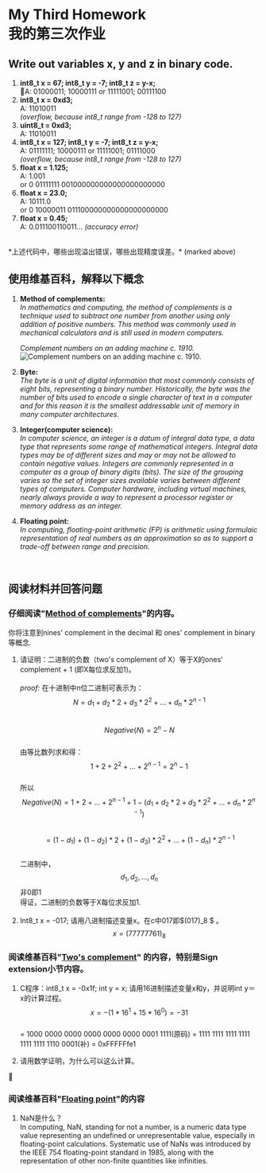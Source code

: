 # My Third Homework<br>我的第三次作业

## __Write out variables x, y and z in binary code.__
1. **int8_t x = 67; int8_t y = -7; int8_t z = y-x;**<br>
A: 01000011; 10000111 or 11111001; 00111100
2. **int8_t x = 0xd3;**<br>
A: 11010011 <br> *(overflow, because int8_t range from -128 to 127)*
3. **uint8_t = 0xd3;**<br>
A: 11010011
4. **int8_t x = 127; int8_t y = -7; int8_t z = y-x;**<br>
A: 01111111; 10000111 or 11111001; 01111000<br>*(overflow, because int8_t range from -128 to 127)*
5. **float x = 1.125;**<br>
A: 1.001 <br>or 0 01111111 001000000000000000000000
6. **float x = 23.0;**<br>
A: 10111.0 <br>or 0 10000011 011100000000000000000000
7. **float x = 0.45;**<br>
A: 0.011100110011... *(accuracy error)*
<br>
*上述代码中，哪些出现溢出错误，哪些出现精度误差。*
(marked above)

## __使用维基百科，解释以下概念__
1. **Method of complements:**<br>
*In mathematics and computing, the method of complements is a technique used to subtract one number from another using only addition of positive numbers. This method was commonly used in mechanical calculators and is still used in modern computers.*<br>

    *Complement numbers on an adding machine c. 1910. <br>*
    ![Complement numbers on an adding machine c. 1910.](https://upload.wikimedia.org/wikipedia/commons/2/26/Complement_numbering_gnangarra.JPG)<br>
2. **Byte:**<br>
*The byte is a unit of digital information that most commonly consists of eight bits, representing a binary number. Historically, the byte was the number of bits used to encode a single character of text in a computer and for this reason it is the smallest addressable unit of memory in many computer architectures.*<br>
3. **Integer(computer science):**<br>
*In computer science, an integer is a datum of integral data type, a data type that represents some range of mathematical integers. Integral data types may be of different sizes and may or may not be allowed to contain negative values. Integers are commonly represented in a computer as a group of binary digits (bits). The size of the grouping varies so the set of integer sizes available varies between different types of computers. Computer hardware, including virtual machines, nearly always provide a way to represent a processor register or memory address as an integer.*<br>
4. **Floating point:**<br>
*In computing, floating-point arithmetic (FP) is arithmetic using formulaic representation of real numbers as an approximation so as to support a trade-off between range and precision.*
<br>

## __阅读材料并回答问题__

### 仔细阅读"[Method of complements](https://en.wikipedia.org/wiki/Method_of_complements)"的内容。
你将注意到nines' complement in the decimal 和 ones' complement in binary等概念.<br>
1. 请证明：二进制的负数（two's complement of X）等于X的ones' complement + 1 (即X每位求反加1)。<br><br>
        _proof:_
        在十进制中n位二进制可表示为： 
        $$ N = d_1 + d_2 * 2 + d_3 * 2^2 + ... + d_n * 2^{n-1} $$<br>
        $$ Negative(N) = 2^n -N $$<br>
        由等比数列求和得：<br>
        $$ 1 + 2 + 2^2 +... + 2^{n-1} = 2^n - 1 $$<br>
        所以<br>
        $$ Negative(N) = 1 + 2 +...+ 2^{n-1} + 1 - (d_1 + d_2 * 2 + d_3 * 2^2 + ... + d_n * 2^{n-1}) $$ <br>
        $$ = (1 - d_1)+ (1 - d_2) * 2+(1 - d_3) * 2^2 +...+ (1-d_n) * 2^{n-1} $$<br>
        二进制中，$$ d_1, d_2,...,d_n $$非0即1<br>
        得证，二进制的负数等于X每位求反加1.
        <br><br>
2. Int8_t x = -017; 请用八进制描述变量x。在c中017即$\(017)_8 $ 。<br>
         $$ x = (77777761)_8 $$ 

### 阅读维基百科"[Two's complement](https://en.wikipedia.org/wiki/Two%27s_complement)" 的内容，特别是Sign extension小节内容。<br>
1. C程序：int8_t x = -0x1f; int y = x; 请用16进制描述变量x和y，并说明int y＝x的计算过程。<br>
         $$ x = -(1*16^1+15*16^0) = -31 $$ <br> = 1000 0000 0000 0000 0000 0000 0001 1111(原码) = 1111 1111 1111 1111 1111 1111 1110 0001(补) = 0xFFFFFfe1  <br>


2. 请用数学证明，为什么可以这么计算。<br>
         


### 阅读维基百科"[Floating point](https://en.wikipedia.org/wiki/Floating-point_arithmetic)"的内容
1. NaN是什么？<br>
         In computing, NaN, standing for not a number, is a numeric data type value representing an undefined or unrepresentable value, especially in floating-point calculations. Systematic use of NaNs was introduced by the IEEE 754 floating-point standard in 1985, along with the representation of other non-finite quantities like infinities. 